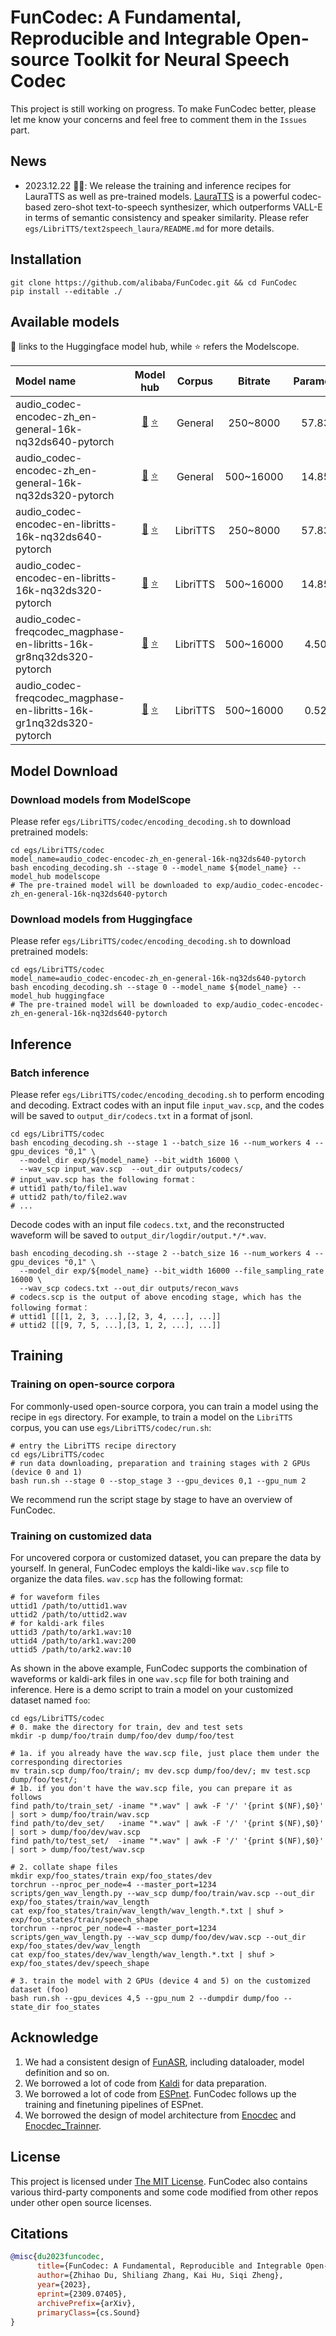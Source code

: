 # FunCodec: A Fundamental, Reproducible and Integrable Open-source Toolkit for Neural Speech Codec

This project is still working on progress. To make FunCodec better, please let me know your concerns and feel free to comment them in the `Issues` part.

## News
- 2023.12.22 🎉🎉: We release the training and inference recipes for LauraTTS as well as pre-trained models. 
[LauraTTS](https://arxiv.org/abs/2310.04673) is a powerful codec-based zero-shot text-to-speech synthesizer, 
which outperforms VALL-E in terms of semantic consistency and speaker similarity.
Please refer `egs/LibriTTS/text2speech_laura/README.md` for more details.

## Installation

```shell
git clone https://github.com/alibaba/FunCodec.git && cd FunCodec
pip install --editable ./
```

## Available models
🤗 links to the Huggingface model hub, while ⭐ refers the Modelscope.

| Model name                                                          |                                                                                                              Model hub                                                                                                               |  Corpus  |  Bitrate  | Parameters | Flops  |
|:--------------------------------------------------------------------|:------------------------------------------------------------------------------------------------------------------------------------------------------------------------------------------------------------------------------------:|:--------:|:---------:|:----------:|:------:|
| audio_codec-encodec-zh_en-general-16k-nq32ds640-pytorch             |             [🤗](https://huggingface.co/alibaba-damo/audio_codec-encodec-zh_en-general-16k-nq32ds640-pytorch) [⭐](https://www.modelscope.cn/models/damo/audio_codec-encodec-zh_en-general-16k-nq32ds640-pytorch/summary)             | General  | 250~8000  |  57.83 M   | 7.73G  |
| audio_codec-encodec-zh_en-general-16k-nq32ds320-pytorch             |             [🤗](https://huggingface.co/alibaba-damo/audio_codec-encodec-zh_en-general-16k-nq32ds320-pytorch) [⭐](https://www.modelscope.cn/models/damo/audio_codec-encodec-zh_en-general-16k-nq32ds320-pytorch/summary)             | General  | 500~16000 |  14.85 M   | 3.72 G |
| audio_codec-encodec-en-libritts-16k-nq32ds640-pytorch               |               [🤗](https://huggingface.co/alibaba-damo/audio_codec-encodec-en-libritts-16k-nq32ds640-pytorch) [⭐](https://www.modelscope.cn/models/damo/audio_codec-encodec-en-libritts-16k-nq32ds640-pytorch/summary)               | LibriTTS | 250~8000  |  57.83 M   | 7.73G  |
| audio_codec-encodec-en-libritts-16k-nq32ds320-pytorch               |               [🤗](https://huggingface.co/alibaba-damo/audio_codec-encodec-en-libritts-16k-nq32ds320-pytorch) [⭐](https://www.modelscope.cn/models/damo/audio_codec-encodec-en-libritts-16k-nq32ds320-pytorch/summary)               | LibriTTS | 500~16000 |  14.85 M   | 3.72 G |
| audio_codec-freqcodec_magphase-en-libritts-16k-gr8nq32ds320-pytorch | [🤗](https://huggingface.co/alibaba-damo/audio_codec-freqcodec_magphase-en-libritts-16k-gr8nq32ds320-pytorch) [⭐](https://www.modelscope.cn/models/damo/audio_codec-freqcodec_magphase-en-libritts-16k-gr8nq32ds320-pytorch/summary) | LibriTTS | 500~16000 |   4.50 M   | 2.18 G | 
| audio_codec-freqcodec_magphase-en-libritts-16k-gr1nq32ds320-pytorch | [🤗](https://huggingface.co/alibaba-damo/audio_codec-freqcodec_magphase-en-libritts-16k-gr1nq32ds320-pytorch) [⭐](https://www.modelscope.cn/models/damo/audio_codec-freqcodec_magphase-en-libritts-16k-gr1nq32ds320-pytorch/summary) | LibriTTS | 500~16000 |   0.52 M   | 0.34 G |

## Model Download
### Download models from ModelScope
Please refer `egs/LibriTTS/codec/encoding_decoding.sh` to download pretrained models:
```shell
cd egs/LibriTTS/codec
model_name=audio_codec-encodec-zh_en-general-16k-nq32ds640-pytorch
bash encoding_decoding.sh --stage 0 --model_name ${model_name} --model_hub modelscope
# The pre-trained model will be downloaded to exp/audio_codec-encodec-zh_en-general-16k-nq32ds640-pytorch
```

### Download models from Huggingface
Please refer `egs/LibriTTS/codec/encoding_decoding.sh` to download pretrained models:
```shell
cd egs/LibriTTS/codec
model_name=audio_codec-encodec-zh_en-general-16k-nq32ds640-pytorch
bash encoding_decoding.sh --stage 0 --model_name ${model_name} --model_hub huggingface
# The pre-trained model will be downloaded to exp/audio_codec-encodec-zh_en-general-16k-nq32ds640-pytorch
```

## Inference
### Batch inference
Please refer `egs/LibriTTS/codec/encoding_decoding.sh` to perform encoding and decoding.
Extract codes with an input file `input_wav.scp`, 
and the codes will be saved to `output_dir/codecs.txt` in a format of jsonl.
```shell
cd egs/LibriTTS/codec
bash encoding_decoding.sh --stage 1 --batch_size 16 --num_workers 4 --gpu_devices "0,1" \
  --model_dir exp/${model_name} --bit_width 16000 \
  --wav_scp input_wav.scp  --out_dir outputs/codecs/
# input_wav.scp has the following format：
# uttid1 path/to/file1.wav
# uttid2 path/to/file2.wav
# ...
```

Decode codes with an input file `codecs.txt`, 
and the reconstructed waveform will be saved to `output_dir/logdir/output.*/*.wav`.
```shell
bash encoding_decoding.sh --stage 2 --batch_size 16 --num_workers 4 --gpu_devices "0,1" \
  --model_dir exp/${model_name} --bit_width 16000 --file_sampling_rate 16000 \
  --wav_scp codecs.txt --out_dir outputs/recon_wavs 
# codecs.scp is the output of above encoding stage, which has the following format：
# uttid1 [[[1, 2, 3, ...],[2, 3, 4, ...], ...]]
# uttid2 [[[9, 7, 5, ...],[3, 1, 2, ...], ...]]
```

<!---
### Demo inference
--->

## Training
### Training on open-source corpora
For commonly-used open-source corpora, you can train a model using the recipe in `egs` directory.
For example, to train a model on the `LibriTTS` corpus, you can use `egs/LibriTTS/codec/run.sh`:
```shell
# entry the LibriTTS recipe directory
cd egs/LibriTTS/codec
# run data downloading, preparation and training stages with 2 GPUs (device 0 and 1)
bash run.sh --stage 0 --stop_stage 3 --gpu_devices 0,1 --gpu_num 2
```
We recommend run the script stage by stage to have an overview of FunCodec.

### Training on customized data
For uncovered corpora or customized dataset, you can prepare the data by yourself.
In general, FunCodec employs the kaldi-like `wav.scp` file to organize the data files.
`wav.scp` has the following format:
```shell
# for waveform files
uttid1 /path/to/uttid1.wav
uttid2 /path/to/uttid2.wav
# for kaldi-ark files
uttid3 /path/to/ark1.wav:10
uttid4 /path/to/ark1.wav:200
uttid5 /path/to/ark2.wav:10
```
As shown in the above example, FunCodec supports the combination of waveforms or kaldi-ark files 
in one `wav.scp` file for both training and inference.
Here is a demo script to train a model on your customized dataset named `foo`:
```shell
cd egs/LibriTTS/codec
# 0. make the directory for train, dev and test sets
mkdir -p dump/foo/train dump/foo/dev dump/foo/test

# 1a. if you already have the wav.scp file, just place them under the corresponding directories
mv train.scp dump/foo/train/; mv dev.scp dump/foo/dev/; mv test.scp dump/foo/test/;
# 1b. if you don't have the wav.scp file, you can prepare it as follows
find path/to/train_set/ -iname "*.wav" | awk -F '/' '{print $(NF),$0}' | sort > dump/foo/train/wav.scp
find path/to/dev_set/   -iname "*.wav" | awk -F '/' '{print $(NF),$0}' | sort > dump/foo/dev/wav.scp
find path/to/test_set/  -iname "*.wav" | awk -F '/' '{print $(NF),$0}' | sort > dump/foo/test/wav.scp

# 2. collate shape files
mkdir exp/foo_states/train exp/foo_states/dev
torchrun --nproc_per_node=4 --master_port=1234 scripts/gen_wav_length.py --wav_scp dump/foo/train/wav.scp --out_dir exp/foo_states/train/wav_length
cat exp/foo_states/train/wav_length/wav_length.*.txt | shuf > exp/foo_states/train/speech_shape
torchrun --nproc_per_node=4 --master_port=1234 scripts/gen_wav_length.py --wav_scp dump/foo/dev/wav.scp --out_dir exp/foo_states/dev/wav_length
cat exp/foo_states/dev/wav_length/wav_length.*.txt | shuf > exp/foo_states/dev/speech_shape

# 3. train the model with 2 GPUs (device 4 and 5) on the customized dataset (foo)
bash run.sh --gpu_devices 4,5 --gpu_num 2 --dumpdir dump/foo --state_dir foo_states
```

## Acknowledge

1. We had a consistent design of [FunASR](https://github.com/alibaba/FunASR), including dataloader, model definition and so on.
2. We borrowed a lot of code from [Kaldi](http://kaldi-asr.org/) for data preparation.
3. We borrowed a lot of code from [ESPnet](https://github.com/espnet/espnet). FunCodec follows up the training and finetuning pipelines of ESPnet.
4. We borrowed the design of model architecture from [Enocdec](https://github.com/facebookresearch/encodec) and [Enocdec_Trainner](https://github.com/Mikxox/EnCodec_Trainer).

## License
This project is licensed under [The MIT License](https://opensource.org/licenses/MIT). 
FunCodec also contains various third-party components and some code modified from other repos 
under other open source licenses.

## Citations

``` bibtex
@misc{du2023funcodec,
      title={FunCodec: A Fundamental, Reproducible and Integrable Open-source Toolkit for Neural Speech Codec},
      author={Zhihao Du, Shiliang Zhang, Kai Hu, Siqi Zheng},
      year={2023},
      eprint={2309.07405},
      archivePrefix={arXiv},
      primaryClass={cs.Sound}
}
```
